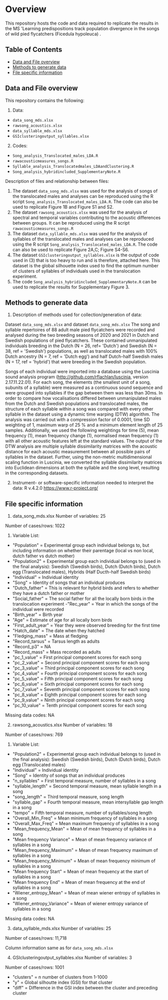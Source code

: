 # Overview
This repository hosts the code and data required to replicate the results in the MS 'Learning predispositions track population divergence in the songs of wild pied flycatchers (Ficedula hypoleuca)
.

## Table of Contents
- [Data and File overview](#data-and-file-overview)
- [Methods to generate data](#methods-to-generate-data)
- [File specific information](#file-specific-information)

## Data and File overview

This repository contains the following:
1. Data: 
- `data_song_mds.xlsx`
- `rawsong_acoustics.xlsx`
- `data_syllable_mds.xlsx`
- `GSIclusteringoutput_syllables.xlsx`
2. Codes:
- `Song_analysis_Translocated_males_LDA.R`
- `rawacousticmeasures_songs.R`
- `Syllable_analysis_Translocatedmales_LDAandClustering.R`
- `Song_analysis_hybridincluded_SupplementaryNote.R`

Description of files and relationship between files:
1. The dataset `data_song_mds.xlsx` was used for the analysis of songs of the translocated males and analyses can be reproduced using the R script `Song_analysis_Translocated_males_LDA.R`. The code can also be used to replicate Figure 1B and Figure S1 and S2.
2. The dataset `rawsong_acoustics.xlsx` was used for the analysis of spectral and temporal variables contributing to the acoustic differences between groups. It can be reproduced using the R script `rawacousticmeasures_songs.R`
3. The dataset `data_syllable_mds.xlsx` was used for the analysis of syllables of the translocated males and analyses can be reproduced using the R script `Song_analysis_Translocated_males_LDA.R`. The code can also be used to replicate Figure 2A,C; Figure S4-S6. 
4. The dataset `GSIclusteringoutput_syllables.xlsx` is the output of code used in (3) that is too heavy to run and is therefore, attached here. This dataset is the global silhouette index used to find the optimum number of clusters of syllables of individuals used in the translocation experiment. 
5. The code `Song_analysis_hybridincluded_SupplementaryNote.R` can be used to replicate the results for Supplementary Figure 3.  

## Methods to generate data

1. Description of methods used for collection/generation of data: 

Dataset `data_song_mds.xlsx` and dataset `data_song_mds.xlsx`
The song and syllable repertoires of 88 adult male pied flycatchers were recorded and analysed during the two breeding seasons of 2020 and 2021 in Dutch and Swedish populations of pied flycatchers. These contained unmanipulated individuals breeding in the Dutch (N = 26, ref= 'Dutch') and Swedish (N = 38, ref = 'Swedish') populations, as well as translocated males with 100% Dutch ancestry (N = 7, ref = 'Dutch egg') and half Dutch-half Swedish males (N = 17, ref = 'hybrid') that were breeding in the Swedish population. 

Songs of each individual were imported into a database using the Luscinia sound analysis program (http://github.com/rflachlan/luscinia, version 2.17.11.22.01). For each song, the elements (the smallest unit of a song, subunits of a syllable) were measured as a continuous sound sequence and were grouped into syllables if the gap between them was less than 30ms. In order to compare how vocalisations differed between unmanipulated males from the Dutch and Swedish populations and translocated males, the structure of each syllable within a song was compared with every other syllable in the dataset using a dynamic time warping (DTW) algorithm. The analysis was carried out with a compression factor of 0.0001, time SD weighting of 1, maximum warp of 25 % and a minimum element length of 25 samples. Additionally, we used the following weightings for time (5), mean frequency (1), mean frequency change (1), normalised mean frequency (1) with all other acoustic features left at the standard values. The output of the DTW analysis are multiple syllable dissimilarity matrices with the acoustic distance for each acoustic measurement between all possible pairs of syllables in the dataset. Further, using the non-metric multidimensional scaling function in Luscinia, we converted the syllable dissimilarity matrices into Euclidean dimensions at both the syllable and the song level, resulting in the corresponding datasets. 

2. Instrument- or software-specific information needed to interpret the data: 
R v.4.2.0 https://www.r-project.org/

## File specific information
1) data_song_mds.xlsx
Number of variables: 25

Number of cases/rows: 1022

1. Variable List:
- "Population" = Experimental group each individual belongs to, but including information on whether their parentage (local vs non local, dutch father vs dutch mother)
- "Population2" = Experimental group each individual belongs to (used in the final analysis): Swedish (Swedish birds), Dutch (Dutch birds), Dutch egg (Translocated males), Hybrids (Half Ducth-half Swedish birds)
- "Individual" = Individual identity
- "Song" = Identity of songs that an individual produces
- "Dutch_father" = This is relevant for hybrid birds and refers to whether they have a dutch father or mother
- "Social_father" = The social father for all the locally born birds in the translocation experiment
-"Rec_year" = Year in which the songs of the individual were recorded
- "Birth_year" = Birth year
- "Age" = Estimate of age for all locally born birds
- "First_adult_year" = Year they were observed breeding for the first time
- "Hatch_date" = The date when they hatched
- "Fledging_mass" = Mass at fledging
- "Record_tarsus" = Tarsus length as adults
- "Record_p3" = NA
- "Record_mass" = Mass recorded as adults
- "pc_1_value" = First principal component scores for each song
- "pc_2_value" = Second principal component scores for each song
- "pc_3_value" = Third principal component scores for each song
- "pc_4_value" = Fourth principal component scores for each song
- "pc_5_value" = Fifth principal component scores for each song
- "pc_6_value" = Sixth principal component scores for each song
- "pc_7_value" = Seventh principal component scores for each song
- "pc_8_value" = Eighth principal component scores for each song
- "pc_9_value" = Ninth principal component scores for each song
- "pc_10_value" = Tenth principal component scores for each song

Missing data codes: NA

2) rawsong_acoustics.xlsx
Number of variables: 18

Number of cases/rows: 769

1. Variable List:

- "Population2" = Experimental group each individual belongs to (used in the final analysis): Swedish (Swedish birds), Dutch (Dutch birds), Dutch egg (Translocated males)
- "Individual" = Individual identity
- "Song" = Identity of songs that an individual produces
- "n_syllables" = First temporal measure, number of syllables in a song
- "syllable_length" = Second temporal measure, mean syllable length in a song
- "song_length" = Third temporal measure, song length
- "syllable_gap" = Fourth temporal measure, mean intersyllable gap length in a song
- "tempo" = Fifth temporal measure, number of syllables/song length
- "Overall_Min_Freq" = Mean minimum frequency of syllables in a song
- "Overall_Max_Freq" = Mean maximum frequency of syllables in a song
- "Mean_frequency_Mean" = Mean of mean frequency of syllables in a song
- "Mean frequency Variance" = Mean of mean frequency variance of syllables in a song
- "Mean_frequency_Maximum" = Mean of mean frequency maximum of syllables in a song
- "Mean_frequency_Minimum" = Mean of mean frequency minimum of syllables in a song
- "Mean frequency Start" = Mean of mean frequency at the start of syllables in a song
- "Mean frequency End" = Mean of mean frequency at the end of syllables in a song
- "Wiener_entropy_Mean" = Mean of mean wiener entropy of syllables in a song
- "Wiener_entropy_Variance" = Mean of wiener entropy variance of syllables in a song

Missing data codes: NA


3) data_syllable_mds.xlsx
Number of variables: 25

Number of cases/rows: 11,718

Column information same as for `data_song_mds.xlsx`

4) GSIclusteringoutput_syllables.xlsx
Number of variables: 3

Number of cases/rows: 1001

- "clusters" = n number of clusters from 1-1000
- "y" = Global silhoutte index (GSI) for that cluster
- "diff" = Difference in the GSI index between the cluster and preceding cluster

